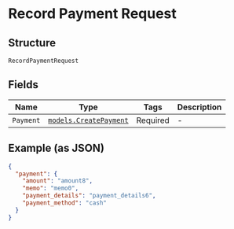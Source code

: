 
# Record Payment Request

## Structure

`RecordPaymentRequest`

## Fields

| Name | Type | Tags | Description |
|  --- | --- | --- | --- |
| `Payment` | [`models.CreatePayment`](../../doc/models/create-payment.md) | Required | - |

## Example (as JSON)

```json
{
  "payment": {
    "amount": "amount8",
    "memo": "memo0",
    "payment_details": "payment_details6",
    "payment_method": "cash"
  }
}
```

